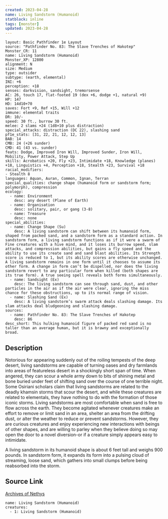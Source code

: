```yaml
---
created: 2023-04-28
name: Living Sandstorm (Humanoid)
statblock: inline
tags: [monster]
updated: 2023-04-28
---
```

```statblock
layout: Basic Pathfinder 1e Layout
source: "Pathfinder No. 83: The Slave Trenches of Hakotep"
Monster_CR: 11
name: Living Sandstorm (Humanoid)
Monster_XP: 12800
alignment: N
size: Medium
type: outsider
subtype: (earth, elemental)
INI: +6
perception: +18
senses: darkvision, sandsight, tremorsense
AC: 26, touch 17, flat-footed 19 (dex +6, dodge +1, natural +9)
HP: 147
HD: 14d10+70
saves: Fort +9, Ref +15, Will +12
immune: elemental traits
DR: 10/-
speed: 30 ft., burrow 30 ft.
melee: 2 slams +24 (1d8+10 plus distraction)
special_attacks: distraction (DC 22), slashing sand
pf1e_stats: [31, 22, 21, 12, 12, 13]
BAB: 14
CMB: 24 (+26 sunder)
CMD: 41 (43 vs. sunder)
feats: Dodge, Improved Iron Will, Improved Sunder, Iron Will, Mobility, Power Attack, Step Up
skills: Acrobatics +20, Fly +23, Intimidate +18, Knowledge (planes) +18, Linguistics +4, Perception +18, Stealth +23, Survival +18
racial_modifiers:
- Stealth 8
languages: Aquan, Auran, Common, Ignan, Terran
special_qualities: change shape (humanoid form or sandstorm form; polymorph), compression
ecology:
  - name: Environment
    desc: any desert (Plane of Earth)
  - name: Organisation
    desc: solitary, pair, or gang (3-8)
  - name: Treasure
    desc: none
special_abilities:
  - name: Change Shape (Su)
    desc: A living sandstorm can shift between its humanoid form, shaped from packed sand, and a sandstorm form as a standard action. In sandstorm form, a living sandstorm functions as if it were a swarm of Fine creatures with a hive mind, and it loses its burrow speed, slam attacks, and compression abilities, but gains a fly speed and the ability to use its create sand and sand blast abilities. Its Strength score is reduced to 1, but its ability scores are otherwise unchanged. A living sandstorm remains in one form until it chooses to assume its other form. A change in form can’t be dispelled, nor does the living sandstorm revert to any particular form when killed (both shapes are its true form). A true seeing spell reveals both forms simultaneously.
  - name: Sandsight (Ex)
    desc: The living sandstorm can see through sand, dust, and other particles in the air as if the air were clear, ignoring the miss chance for these obstructions, up to its normal range of vision.
  - name: Slashing Sand (Ex)
    desc: A living sandstorm’s swarm attack deals slashing damage. Its slam attacks deal bludgeoning and slashing damage.
sources:
  - name: Pathfinder No. 83: The Slave Trenches of Hakotep
    desc: 86
desc_short: This hulking humanoid figure of packed red sand is no taller than an average human, but it is brawny and exceptionally broad.
```
## Description
Notorious for appearing suddenly out of the roiling tempests of the deep desert, living sandstorms are capable of turning oases and dry farmlands into areas of featureless desert in a shockingly short span of time. When angered, they can scour a whole army down to bits of shining metal and bone buried under feet of shifting sand over the course of one terrible night. Some Osiriani scholars claim that living sandstorms are related to the deadly khamsin storms that scour the desert, and while these creatures are related to elementals, they have nothing to do with the formation of those iconic storms. Living sandstorms are most comfortable when sand is free to flow across the earth. They become agitated whenever creatures make an effort to remove or limit sand in an area, shelter an area from the drifting dust, or alter the weather to reduce or prevent sandstorms. However, they are curious creatures and enjoy experiencing new interactions with beings of other shapes, and are willing to parley when they believe doing so may open the door to a novel diversion-or if a creature simply appears easy to intimidate.

A living sandstorm in its humanoid shape is about 6 feet tall and weighs 900 pounds. In sandstorm form, it expands its form into a pulsing cloud of streaming, loose sand, which gathers into small clumps before being reabsorbed into the storm.
## Source Link
[Archives of Nethys](https://aonprd.com/MonsterDisplay.aspx?ItemName=Living%20Sandstorm%20(Humanoid))
```encounter-table
name: Living Sandstorm (Humanoid)
creatures:
  - 1: Living Sandstorm (Humanoid)
```
